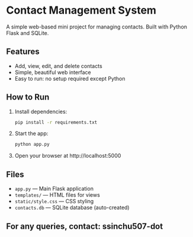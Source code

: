 # Contact Management System

A simple web-based mini project for managing contacts. Built with Python Flask and SQLite.

## Features
- Add, view, edit, and delete contacts
- Simple, beautiful web interface
- Easy to run: no setup required except Python

## How to Run
1. Install dependencies:
   ```bash
   pip install -r requirements.txt
   ```
2. Start the app:
   ```bash
   python app.py
   ```
3. Open your browser at http://localhost:5000

## Files
- `app.py` — Main Flask application
- `templates/` — HTML files for views
- `static/style.css` — CSS styling
- `contacts.db` — SQLite database (auto-created)

## For any queries, contact: ssinchu507-dot